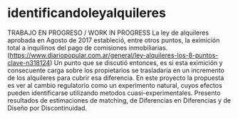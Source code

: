 # identificandoleyalquileres
TRABAJO EN PROGRESO / WORK IN PROGRESS 
La ley de alquileres aprobada en Agosto de 2017 estableció, entre otros puntos, la eximición total a inquilinos del pago de comisiones inmobiliarias. (https://www.diariopopular.com.ar/general/ley-alquileres-los-8-puntos-clave-n318124)
Un punto que se discutió entonces, es si esta eximición y consecuente carga sobre los propietarios se trasladaría en un incremento de los alquileres para cubrir esa diferencia.
En este proyecto la propuesta es ver al cambio regulatorio como un experimento natural, cuyos efectos pueden identificarse utilizando metodos cuasi-experimentales. Presento resultados de estimaciones de matching, de Diferencias en Diferencias y de Diseño por Discontinuidad.
